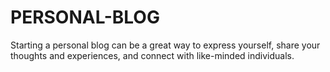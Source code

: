 # PERSONAL-BLOG
Starting a personal blog can be a great way to express yourself, share your thoughts and experiences, and connect with like-minded individuals.
